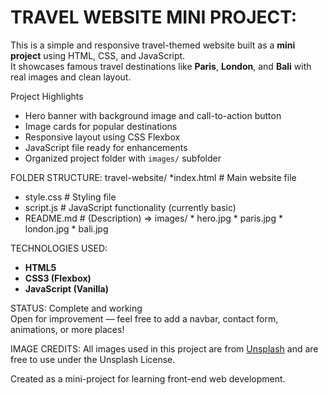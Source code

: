 #  TRAVEL WEBSITE MINI PROJECT:
This is a simple and responsive travel-themed website built as a **mini project** using HTML, CSS, and JavaScript.  
It showcases famous travel destinations like **Paris**, **London**, and **Bali** with real images and clean layout.

 Project Highlights
-  Hero banner with background image and call-to-action button
-  Image cards for popular destinations
-  Responsive layout using CSS Flexbox
-  JavaScript file ready for enhancements
-  Organized project folder with `images/` subfolder


 FOLDER STRUCTURE:
travel-website/
 *index.html # Main website file
 * style.css # Styling file
 * script.js # JavaScript functionality (currently basic)
 * README.md # (Description)
    => images/
       * hero.jpg
       * paris.jpg
       * london.jpg
       * bali.jpg


TECHNOLOGIES USED:
- **HTML5**
- **CSS3 (Flexbox)**
- **JavaScript (Vanilla)**

 STATUS:
 Complete and working  
 Open for improvement — feel free to add a navbar, contact form, animations, or more places!

IMAGE CREDITS:
All images used in this project are from [Unsplash](https://unsplash.com) and are free to use under the Unsplash License.

Created as a mini-project for learning front-end web development.

